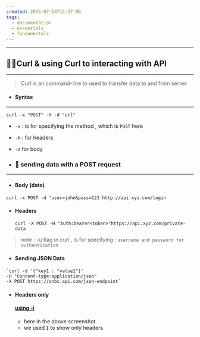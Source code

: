 ```yaml
---
created: 2025-07-14T15:27:00
tags:
  - documentation
  - essentials
  - fundamentals
---
```

----


## 💁‍♂️Curl & using Curl to interacting with API
---
> Curl is an command-line to used to transfer data to and from server


* #### Syntax
----

```
curl -x "POST" -H -d "url"
```

* `-x` : is for specifying the method , which is `POST` here
* `-H` : for headers 
* `-d` for body


* ### 📩 sending data with a POST request 
----
* #### Body (data) 
```
curl -x POST -d "user=john&pass=123 http://api.xyz.com/login
```

* #### Headers 
  ```
  curl -X POST -H "Auth:bearer<token>"https://api.xyz.com/private-data
    ```

> note : -u flag in curl , is for specifying : `username and password for authentication`

* #### Sending JSON Data
```
`curl -d '{"key1 : "value1"}'
-H "Content-type:application/json"
-X POST https://anbc.api.com/json-endpoint`   
```

* #### Headers only 
  #### [using -i](lab-screenshots/curl-headers-only.png)
	* here in the above screenshot 
	* we used `I` to show only headers 



